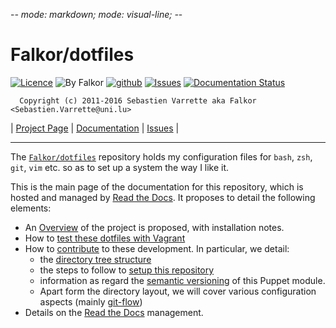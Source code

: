 -*- mode: markdown; mode: visual-line;  -*-

# Falkor/dotfiles

[![Licence](https://img.shields.io/badge/license-GPL--3.0-blue.svg)](http://www.gnu.org/licenses/gpl-3.0.html) ![By Falkor](https://img.shields.io/badge/by-Falkor-blue.svg) [![github](https://img.shields.io/badge/git-github-lightgray.svg)](https://github.com/Falkor/dotfiles) [![Issues](https://img.shields.io/badge/issues-github-green.svg)](https://github.com/Falkor/dotfiles/issues)
[![Documentation Status](https://readthedocs.org/projects/falkor-dotfiles/badge/?version=latest)](https://readthedocs.org/projects/falkor-dotfiles/?badge=latest)

      Copyright (c) 2011-2016 Sebastien Varrette aka Falkor <Sebastien.Varrette@uni.lu>

| [Project Page](https://github.com/Falkor/dotfiles) | [Documentation](http://falkor-dotfiles.readthedocs.org/en/latest/) | [Issues](https://github.com/Falkor/dotfiles/issues) |

-----------
The [`Falkor/dotfiles`](https://github.com/Falkor/dotfiles) repository holds my configuration files for `bash`, `zsh`, `git`, `vim` etc. so as to set up a system the way I like it.

This is the main page of the documentation for this repository, which is hosted and managed by [Read the Docs](http://falkor-dotfiles.readthedocs.org/en/latest/).
It proposes to detail the following elements:

* An [Overview](overview.md) of the project is proposed, with installation notes.
* How to [test these dotfiles with Vagrant](vagrant.md)
* How to [contribute](contributing/index.md) to these development. In particular, we detail:
     - the [directory tree structure](contributing/layout.md)
	 - the steps to follow to [setup this repository](contributing/setup.md)
	 - information as regard the [semantic versioning](contributing/versioning.md) of this Puppet module.
     - Apart form the directory layout, we will cover various configuration aspects (mainly [git-flow](https://github.com/nvie/gitflow))
* Details on the [Read the Docs](http://falkor-dotfiles.readthedocs.org/en/latest/) management.
